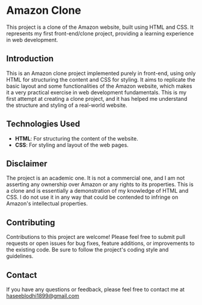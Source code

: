 # Amazon Clone

This project is a clone of the Amazon website, built using HTML and CSS. It represents my first front-end/clone project, providing a learning experience in web development.

## Introduction

This is an Amazon clone project implemented purely in front-end, using only HTML for structuring the content and CSS for styling.  It aims to replicate the basic layout and some functionalities of the Amazon website, which makes it a very practical exercise in web development fundamentals.  This is my first attempt at creating a clone project, and it has helped me understand the structure and styling of a real-world website.

## Technologies Used
- **HTML**: For structuring the content of the website.
- **CSS**: For styling and layout of the web pages.

## Disclaimer

The project is an academic one. It is not a commercial one, and I am not asserting any ownership over Amazon or any rights to its properties.  This is a clone and is essentially a demonstration of my knowledge of HTML and CSS. I do not use it in any way that could be contended to infringe on Amazon's intellectual properties.

## Contributing

Contributions to this project are welcome!  Please feel free to submit pull requests or open issues for bug fixes, feature additions, or improvements to the existing code.  Be sure to follow the project's coding style and guidelines.

## Contact

If you have any questions or feedback, please feel free to contact me at haseeblodhi1899@gmail.com